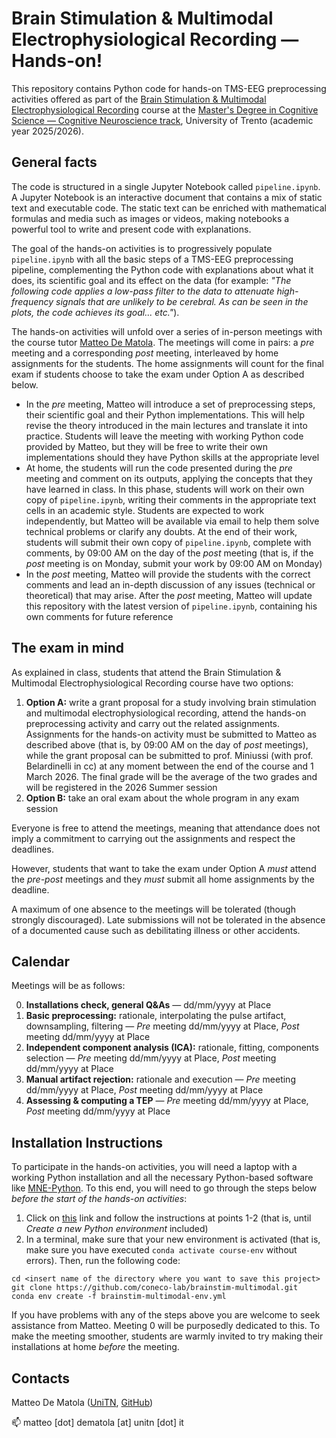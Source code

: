# **Brain Stimulation & Multimodal Electrophysiological Recording &mdash; Hands-on!**

This repository contains Python code for hands-on TMS-EEG preprocessing activities offered as part of the [Brain Stimulation & Multimodal Electrophysiological Recording](https://unitn.coursecatalogue.cineca.it/insegnamenti/2025/50512_653501_96292/2011/50513/10168?annoOrdinamento=2011&coorte=2024) course at the [Master's Degree in Cognitive Science &mdash; Cognitive Neuroscience track](https://corsi.unitn.it/en/cognitive-science/program/overview), University of Trento (academic year 2025/2026). 

## General facts

The code is structured in a single Jupyter Notebook called `pipeline.ipynb`. A Jupyter Notebook is an interactive document that contains a mix of static text and executable code. The static text can be enriched with mathematical formulas and media such as images or videos, making notebooks a powerful tool to write and present code with explanations.

The goal of the hands-on activities is to progressively populate `pipeline.ipynb` with all the basic steps of a TMS-EEG preprocessing pipeline, complementing the Python code with explanations about what it does, its scientific goal and its effect on the data (for example: _"The following code applies a low-pass filter to the data to attenuate high-frequency signals that are unlikely to be cerebral. As can be seen in the plots, the code achieves its goal... etc."_). 

The hands-on activities will unfold over a series of in-person meetings with the course tutor [Matteo De Matola](https://webapps.unitn.it/du/en/Persona/PER0247884/Curriculum). The meetings will come in pairs: a _pre_ meeting and a corresponding _post_ meeting, interleaved by home assignments for the students. The home assignments will count for the final exam if students choose to take the exam under Option A as described below.

- In the _pre_ meeting, Matteo will introduce a set of preprocessing steps, their scientific goal and their Python implementations. This will help revise the theory introduced in the main lectures and translate it into practice. Students will leave the meeting with working Python code provided by Matteo, but they will be free to write their own implementations should they have Python skills at the appropriate level 
- At home, the students will run the code presented during the _pre_ meeting and comment on its outputs, applying the concepts that they have learned in class. In this phase, students will work on their own copy of `pipeline.ipynb`, writing their comments in the appropriate text cells in an academic style. Students are expected to work independently, but Matteo will be available via email to help them solve technical problems or clarify any doubts. At the end of their work, students will submit their own copy of `pipeline.ipynb`, complete with comments, by 09:00 AM on the day of the _post_ meeting (that is, if the _post_ meeting is on Monday, submit your work by 09:00 AM on Monday)
- In the _post_ meeting, Matteo will provide the students with the correct comments and lead an in-depth discussion of any issues (technical or theoretical) that may arise. After the _post_ meeting, Matteo will update this repository with the latest version of `pipeline.ipynb`, containing his own comments for future reference

## The exam in mind

As explained in class, students that attend the Brain Stimulation & Multimodal Electrophysiological Recording course have two options: 

1. **Option A:** write a grant proposal for a study involving brain stimulation and multimodal electrophysiological recording, attend the hands-on preprocessing activity and carry out the related assignments. Assignments for the hands-on activity must be submitted to Matteo as described above (that is, by 09:00 AM on the day of _post_ meetings), while the grant proposal can be submitted to prof. Miniussi (with prof. Belardinelli in cc) at any moment between the end of the course and 1 March 2026. The final grade will be the average of the two grades and will be registered in the 2026 Summer session 
2. **Option B:** take an oral exam about the whole program in any exam session

Everyone is free to attend the meetings, meaning that attendance does not imply a commitment to carrying out the assignments and respect the deadlines. 

However, students that want to take the exam under Option A _must_ attend the _pre-post_ meetings and they _must_ submit all home assignments by the deadline. 

A maximum of one absence to the meetings will be tolerated (though strongly discouraged). Late submissions will not be tolerated in the absence of a documented cause such as debilitating illness or other accidents. 

## **Calendar**

Meetings will be as follows:

0. **Installations check, general Q&As** &mdash; dd/mm/yyyy at Place
1. **Basic preprocessing:** rationale, interpolating the pulse artifact, downsampling, filtering &mdash; _Pre_ meeting dd/mm/yyyy at Place, _Post_ meeting dd/mm/yyyy at Place 
2. **Independent component analysis (ICA):** rationale, fitting, components selection &mdash; _Pre_ meeting dd/mm/yyyy at Place, _Post_ meeting dd/mm/yyyy at Place
3. **Manual artifact rejection:** rationale and execution &mdash; _Pre_ meeting dd/mm/yyyy at Place, _Post_ meeting dd/mm/yyyy at Place
4. **Assessing & computing a TEP** &mdash; _Pre_ meeting dd/mm/yyyy at Place, _Post_ meeting dd/mm/yyyy at Place

## **Installation Instructions**

To participate in the hands-on activities, you will need a laptop with a working Python installation and all the necessary Python-based software like [MNE-Python](https://mne.tools/stable/index.html). To this end, you will need to go through the steps below _before the start of the hands-on activities_:

1. Click on [this](https://github.com/vigji/python-cimec-2025/blob/main/docs/python-installation.md) link and follow the instructions at points 1-2 (that is, until _Create a new Python environment_ included)
2. In a terminal, make sure that your new environment is activated (that is, make sure you have executed `conda activate course-env` without errors). Then, run the following code:

```
cd <insert name of the directory where you want to save this project>
git clone https://github.com/coneco-lab/brainstim-multimodal.git
conda env create -f brainstim-multimodal-env.yml
```

If you have problems with any of the steps above you are welcome to seek assistance from Matteo. Meeting 0 will be purposedly dedicated to this. To make the meeting smoother, students are warmly invited to try making their installations at home _before_ the meeting.

## Contacts

Matteo De Matola ([UniTN](https://webapps.unitn.it/du/en/Persona/PER0247884/Curriculum), [GitHub](https://github.com/matteo-d-m))

:mailbox: matteo [dot] dematola [at] unitn [dot] it